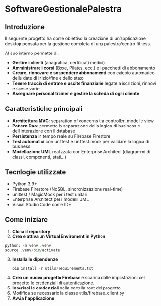 # SoftwareGestionalePalestra

## Introduzione
Il seguente progetto ha come obiettivo la creazione di un’applicazione desktop pensata per la gestione completa di una palestra/centro fitness.

Al suo interno permette di:

- **Gestire i clienti** (anagrafica, certificati medici)
- **Amministrare i corsi** (Boxe, Pilates, ecc.) e i pacchetti di abbonamento
- **Creare, rinnovare e sospendere abbonamenti** con calcolo automatico delle date di inizio/fine e dello stato
- **Tenere traccia di entrate e uscite finanziarie** legate a iscrizioni, rinnovi e spese varie
- **Assegnare personal trainer e gestire la scheda di ogni cliente**

## Caratteristiche principali

- **Architettura MVC**: separation of concerns tra controller, model e view
- **Pattern Dao**: permette la separazione della logica di business e dell'interazione con il database
- **Persistenza** in tempo reale su Firebase Firestore
- **Test automatici** con unittest e unittest.mock per validare la logica di business
- **Modellazione UML** realizzata con Enterprise Architect (diagrammi di classi, componenti, stati…)

## Tecnlogie utilizzate
- Python 3.9+
- Firebase Firestore (NoSQL, sincronizzazione real-time)
- unittest / MagicMock per i test unitari
- Enterprise Architect per i modelli UML
- Visual Studio Code come IDE

## Come iniziare

1. **Clona il repository**
2. **Crea e attiva un Virtual Enviroment in Python**
  ```python
  python3 -m venv .venv
  source .venv/bin/activate
  ```
3. **Installa le dipendenze**
   ```python
   pip install -r utils/requirements.txt
   ```
4. **Crea un nuovo progetto Firebase** e scarica dalle impostazioni del progetto le credenziali di autenticazione.
5. **Inserisci le credenzial**i nella cartella root del progetto
6. Modifica se necessario la classe utils/firebase_client.py
7. **Avvia l'applicazione**
